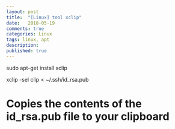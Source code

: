 ```yaml
---
layout: post
title:  "[Linux] tool xclip"
date:   2018-05-19
comments: true
categories: Linux
tags: linux, apt
description:
published: true
---
```



sudo apt-get install xclip

xclip -sel clip < ~/.ssh/id_rsa.pub

# Copies the contents of the id_rsa.pub file to your clipboard


